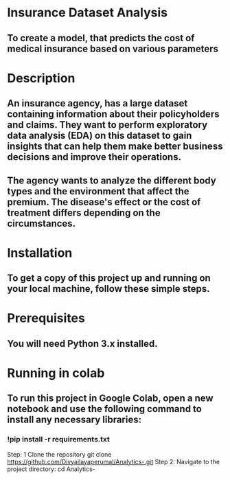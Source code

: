 # Insurance Dataset Analysis #
## To create a model, that predicts the cost of medical insurance based on various parameters ##

# Description #
## An insurance agency, has a large dataset containing information about their policyholders and claims. They want to perform exploratory data analysis (EDA) on this dataset to gain insights that can help them make better business decisions and improve their operations.
## The agency wants to analyze the different body types and the environment that affect the premium. The disease's effect or the cost of treatment differs depending on the circumstances.

# Installation
## To get a copy of this project up and running on your local machine, follow these simple steps.

# Prerequisites
## You will need Python 3.x installed.

# Running in colab
## To run this project in Google Colab, open a new notebook and use the following command to install any necessary libraries:

### !pip install -r requirements.txt

Step: 1 Clone the repository
git clone https://github.com/Divyailayaperumal/Analytics-.git
Step 2: Navigate to the project directory:
cd Analytics-
